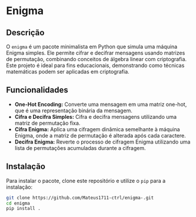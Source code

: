 # Enigma

## Descrição

O `enigma` é um pacote minimalista em Python que simula uma máquina Enigma simples. Ele permite cifrar e decifrar mensagens usando matrizes de permutação, combinando conceitos de álgebra linear com criptografia. Este projeto é ideal para fins educacionais, demonstrando como técnicas matemáticas podem ser aplicadas em criptografia.

## Funcionalidades

- **One-Hot Encoding:** Converte uma mensagem em uma matriz one-hot, que é uma representação binária da mensagem.
- **Cifra e Decifra Simples:** Cifra e decifra mensagens utilizando uma matriz de permutação fixa.
- **Cifra Enigma:** Aplica uma cifragem dinâmica semelhante à máquina Enigma, onde a matriz de permutação é alterada após cada caractere.
- **Decifra Enigma:** Reverte o processo de cifragem Enigma utilizando uma lista de permutações acumuladas durante a cifragem.

## Instalação

Para instalar o pacote, clone este repositório e utilize o `pip` para a instalação:

```bash
git clone https://github.com/Mateus1711-ctrl/enigma-.git
cd enigma
pip install .
